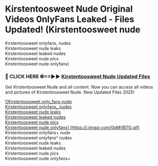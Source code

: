 # Kirstentoosweet Nude Original Videos 0nlyFans Leaked - Files Updated! (Kirstentoosweet nude<br>

Kirstentoosweet onlyfans, nudes<br>
Kirstentoosweet nude leaks<br>
Kirstentoosweet leaked nudes<br>
Kirstentoosweet nude pics<br>
Kirstentoosweet nude onlyfans)

<h3>🔴 CLICK HERE 🌐==►► <a href="https://tinyurl.com/leaks-videos" rel="nofollow">Kirstentoosweet Nude Updated Files</a></h3>

Get Kirstentoosweet Nude and all content. Now you can access all videos and pictures of Kirstentoosweet Nude. New Updated Files 2025!

[![Kirstentoosweet only_fans nude<br>
Kirstentoosweet onlyfans_ nudes<br>
Kirstentoosweet nude leaks<br>
Kirstentoosweet leaked nudes<br>
Kirstentoosweet nude pics<br>
Kirstentoosweet nude onlyfans]
(https://i.imgur.com/0qMVB7G.gif)](https://tinyurl.com/leaks-videos)
Kirstentoosweet onlyfans+ nude<br>
Kirstentoosweet onlyfans^ nudes<br>
Kirstentoosweet nude leaks<br>
Kirstentoosweet leaked nudes<br>
Kirstentoosweet nude pics<br>
Kirstentoosweet nude onlyfans+